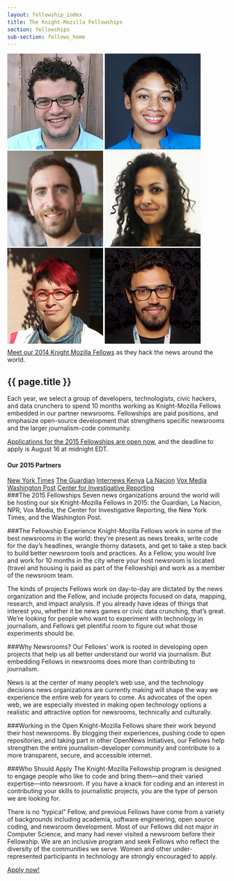 ```yaml
---
layout: fellowship_index
title: The Knight-Mozilla Fellowships
section: fellowships
sub-section: fellows_home
---
```


<div id="picwrap">
<img src="/media/img/fellows/2014-fellows/ben-220.png" class="frontpic" alt="Ben Chartoff">
<img src="/media/img/fellows/2014-fellows/harlo-220.png" class="frontpic" alt="Harlo Holmes">
<img src="/media/img/fellows/2014-fellows/brian-220.png" class="frontpic" alt="Brian Jacobs">
<img src="/media/img/fellows/2014-fellows/aurelia-220.png" class="frontpic" alt="Aurelia Moser">
<img src="/media/img/fellows/2014-fellows/gabriela-220.png" class="frontpic" alt="Gabriela Rodriguez">
<img src="/media/img/fellows/2014-fellows/marcos-220.png" class="frontpic" alt="Marcos Vanetta">
<p class="caption" style="margin-top: 8px; margin-right: 20px;"><a href="2014meet.html">Meet our 2014 Knight Mozilla Fellows</a> as they hack the news around the world. </p>
</div>
<h2>{{ page.title }}</h2>
<p class="bodybig">Each year, we select a group of developers, technologists, civic hackers, and data crunchers to spend 10 months working as Knight-Mozilla Fellows embedded in our partner newsrooms. Fellowships are paid positions, and emphasize open-source development that strengthens specific newsrooms and the larger journalism-code community.

<p class="bodybig"><a href="apply.html">Applications for the 2015 Fellowships are open now</a>, and the deadline to apply is August 16 at midnight EDT.</p>
</p>

<div id="partnerbox">
<h4>Our 2015 Partners</h4>
<a href="http://www.nytimes.com/" class="logo-nyt">New York Times</a>
<a href="http://www.theguardian.com/" class="logo-guardian">The Guardian</a>
<a href="http://www.npr.org" class="logo-npr">Internews Kenya</a>
<a href="http://www.lanacion.com.ar/" class="logo-nacion">La Nacion</a>
<a href="http://www.voxmedia.com/" class="logo-vox">Vox Media</a>
<a href="http://www.washingtonpost.com/" class="logo-wp">Washington Post</a>
<a href="http://cironline.org/" class="logo-cir">Center for Investigative Reporting</a>
</div>
###The 2015 Fellowships
Seven news organizations around the world will be hosting our six Knight-Mozilla Fellows in 2015: the Guardian, La Nacion, NPR, Vox Media, the Center for Investigative Reporting, the New York Times, and the Washington Post.

###The Fellowship Experience
Knight-Mozilla Fellows work in some of the best newsrooms in the world: they're present as news breaks, write code for the day’s headlines, wrangle thorny datasets, and get to take a step back to build better newsroom tools and practices. As a Fellow, you would live and work for 10 months in the city where your host newsroom is located (travel and housing is paid as part of the Fellowship) and work as a member of the newsroom team.

The kinds of projects Fellows work on day-to-day are dictated by the news organization and the Fellow, and include projects focused on data, mapping, research, and impact analysis. If you already have ideas of things that interest you, whether it be news games or civic data crunching, that’s great. We’re looking for people who want to experiment with technology in journalism, and Fellows get plentiful room to figure out what those experiments should be.

###Why Newsrooms?
Our Fellows' work is rooted in developing open projects that help us all better understand our world via journalism. But embedding Fellows in newsrooms does more than contributing to journalism.

News is at the center of many people’s web use, and the technology decisions news organizations are currently making will shape the way we experience the entire web for years to come. As advocates of the open web, we are especially invested in making open technology options a realistic and attractive option for newsrooms, technically and culturally.

###Working in the Open
Knight-Mozilla Fellows share their work beyond their host newsrooms. By blogging their experiences, pushing code to open repositories, and taking part in other OpenNews initiatives, our Fellows help strengthen the entire journalism-developer community and contribute to a more transparent, secure, and accessible internet.

###Who Should Apply
The Knight-Mozilla Fellowship program is designed to engage people who like to code and bring them—and their varied expertise—into newsroom. If you have a knack for coding and an interest in contributing your skills to journalistic projects, you are the type of person we are looking for.

There is no “typical” Fellow, and previous Fellows have come from a variety of backgrounds including academia, software engineering, open source coding, and newsroom development. Most of our Fellows did not major in Computer Science, and many had never visited a newsroom before their Fellowship. We are an inclusive program and seek Fellows who reflect the diversity of the communities we serve. Women and other under-represented participants in technology are strongly encouraged to apply.

[Apply now!](/fellowships/apply.html)
